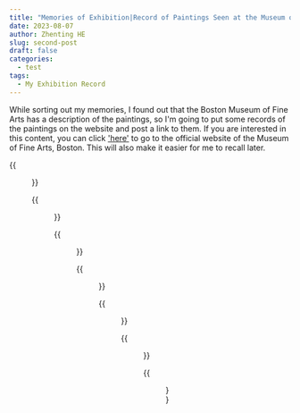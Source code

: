 ```yaml
---
title: "Memories of Exhibition|Record of Paintings Seen at the Museum of Fine Arts, Boston"
date: 2023-08-07
author: Zhenting HE
slug: second-post
draft: false
categories:
  - test
tags:
  - My Exhibition Record
---
```

While sorting out my memories, I found out that the Boston Museum of Fine Arts has a description of the paintings, so I'm going to put some records of the paintings on the website and post a link to them. If you are interested in this content, you can click <a href='https://collections.mfa.org/advancedsearch;jsessionid=7789F17F27257FC632ACCAEA86A506B0/' target="_blank">'here'</a > to go to the official website of the Museum of Fine Arts, Boston. This will also make it easier for me to recall later.

{{<figure src="/images/Grotto by the Seaside in the Kingdom of Naples with Banditti, Sunset.jpg" title="Grotto by the Seaside in the Kingdom of Naples with Banditti, Sunset, Joseph Wright of Derby, 1778" width="360">}}

{{<figure src="/images/Summer Night's Dream.jpg" title="Summer Night's Dream, Edvard Munch, 1893" width="360">}}

{{<figure src="/images/Ravine.jpg" title="Ravine, Vincent Van Gogh, 1889" width="360">}}

{{<figure src="/images/Ballet Dancer with Arms Crossed.jpg" title="Ballet Dancer with Arms Crossed, Edar Degas, About 1872" width="360">}}

{{<figure src="/images/Street Singer.jpg" title="Street Singer, Edouard Manet, about 1862" width="360">}}

{{<figure src="/images/Portrait of a Woman.jpg" title="Portrait of a Woman, Pablo Picasso, 1910" width="360">}}

{{<figure src="/images/Fernande Olivier.jpg" title="Fernande Olivier, Pablo Picasso, 1905-19069" width="360">}}
